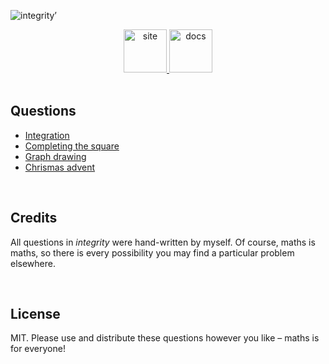 ![integrity’](.assets/banner.png)

<div align="center">

<a href="https://sup2point0.github.io/integrity">
  <img height="69px" alt="site" src=".assets/link.site.png" />
</a>
<a href="docs/">
  <img height="69px" alt="docs" src=".assets/link.docs.png" />
</a>

</div>


<br>


## Questions

- [Integration](https://sup2point0.github.io/integrity/integrals)
- [Completing the square](https://sup2point0.github.io/complete-square)
- [Graph drawing](https://sup2point0.github.io/graphs)
- [Chrismas advent](https://sup2point0.github.io/addvent)


<br>


## Credits

All questions in *integrity* were hand-written by myself. Of course, maths is maths, so there is every possibility you may find a particular problem elsewhere.


<br>


## License

MIT. Please use and distribute these questions however you like – maths is for everyone!


<br>
